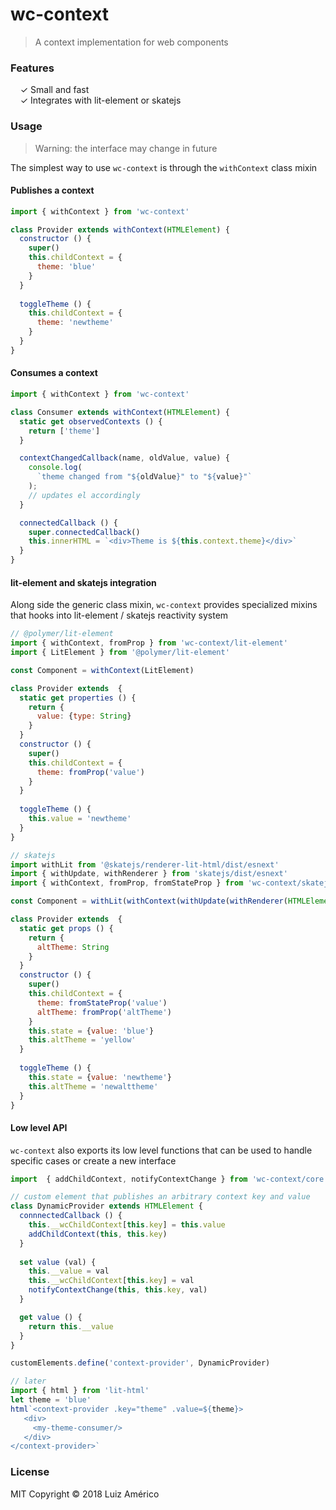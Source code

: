 # wc-context

> A context implementation for web components


### Features

&nbsp; &nbsp; ✓ Small and fast<br>
&nbsp; &nbsp; ✓ Integrates with lit-element or skatejs<br>


### Usage

> Warning: the interface may change in future

The simplest way to use `wc-context` is through the `withContext` class mixin 

#### Publishes a context

```javascript
import { withContext } from 'wc-context'

class Provider extends withContext(HTMLElement) {
  constructor () {
    super()
    this.childContext = {
      theme: 'blue'
    }
  }
  
  toggleTheme () {
    this.childContext = {
      theme: 'newtheme'
    }
  }
}
```

#### Consumes a context

```javascript
import { withContext } from 'wc-context'

class Consumer extends withContext(HTMLElement) {
  static get observedContexts () {
    return ['theme']
  }

  contextChangedCallback(name, oldValue, value) {
    console.log(
      `theme changed from "${oldValue}" to "${value}"`
    );
    // updates el accordingly
  }

  connectedCallback () {
    super.connectedCallback()
    this.innerHTML = `<div>Theme is ${this.context.theme}</div>`
  }  
}
```

#### lit-element and skatejs integration

Along side the generic class mixin, `wc-context` provides specialized mixins that hooks into lit-element / skatejs reactivity system

```javascript
// @polymer/lit-element
import { withContext, fromProp } from 'wc-context/lit-element'
import { LitElement } from '@polymer/lit-element'

const Component = withContext(LitElement)

class Provider extends  {
  static get properties () {
    return {
      value: {type: String}
    }
  }
  constructor () {
    super()
    this.childContext = {
      theme: fromProp('value')
    }
  }
  
  toggleTheme () {
    this.value = 'newtheme'
  }
}
```

```javascript
// skatejs
import withLit from '@skatejs/renderer-lit-html/dist/esnext'
import { withUpdate, withRenderer } from 'skatejs/dist/esnext'
import { withContext, fromProp, fromStateProp } from 'wc-context/skatejs'

const Component = withLit(withContext(withUpdate(withRenderer(HTMLElement))))

class Provider extends  {
  static get props () {
    return {
      altTheme: String
    }
  }
  constructor () {
    super()
    this.childContext = {
      theme: fromStateProp('value')
      altTheme: fromProp('altTheme')
    }
    this.state = {value: 'blue'}
    this.altTheme = 'yellow'
  }
  
  toggleTheme () {
    this.state = {value: 'newtheme'}
    this.altTheme = 'newalttheme'
  }
}
```

#### Low level API

`wc-context` also exports its low level functions that can be used to handle specific cases or create a new interface

```javascript
import  { addChildContext, notifyContextChange } from 'wc-context/core'

// custom element that publishes an arbitrary context key and value
class DynamicProvider extends HTMLElement {
  connnectedCallback () {
    this.__wcChildContext[this.key] = this.value    
    addChildContext(this, this.key)
  }
  
  set value (val) {
    this.__value = val
    this.__wcChildContext[this.key] = val
    notifyContextChange(this, this.key, val)
  }

  get value () {
    return this.__value
  }
}

customElements.define('context-provider', DynamicProvider)

// later
import { html } from 'lit-html'
let theme = 'blue' 
html`<context-provider .key="theme" .value=${theme}>
   <div>
     <my-theme-consumer/>
   </div>
</context-provider>`
```


### License

MIT
Copyright © 2018 Luiz Américo
